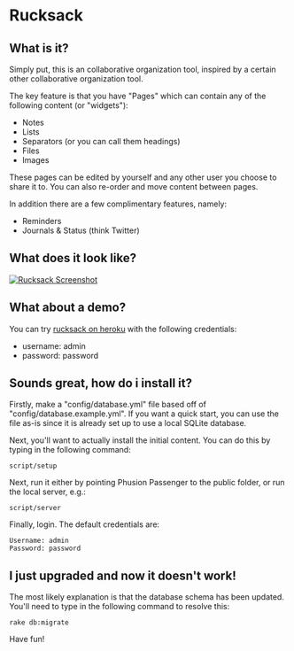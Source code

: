 # Rucksack

## What is it?

Simply put, this is an collaborative organization tool, 
inspired by a certain other collaborative organization tool. 

The key feature is that you have "Pages" which can contain 
any of the following content (or "widgets"):

* Notes
* Lists
* Separators (or you can call them headings)
* Files
* Images

These pages can be edited by yourself and any other 
user you choose to share it to. 
You can also re-order and move content between pages. 

In addition there are a few complimentary features, namely:

* Reminders
* Journals & Status (think Twitter)

## What does it look like?

<a href="http://cloud.github.com/downloads/qiushihe/rucksack/Picture_1.png"><img src="http://cloud.github.com/downloads/qiushihe/rucksack/Picture_1_small.png" alt="Rucksack Screenshot"/></a>

## What about a demo?

You can try <a href="http://rucksack.heroku.com">rucksack on heroku</a> with the following credentials:

* username: admin
* password: password

## Sounds great, how do i install it?

Firstly, make a "config/database.yml" file based off of 
"config/database.example.yml". If you want a quick start, 
you can use the file as-is since it is already set up to 
use a local SQLite database.

Next, you'll want to actually install the initial content. 
You can do this by typing in the following command: 

    script/setup

Next, run it either by pointing Phusion Passenger to the 
public folder, or run the local server, e.g.:

    script/server

Finally, login. The default credentials are:

    Username: admin
    Password: password

## I just upgraded and now it doesn't work!

The most likely explanation is that the database schema has been updated. You'll need to type in the following command to resolve this:

    rake db:migrate

Have fun!
